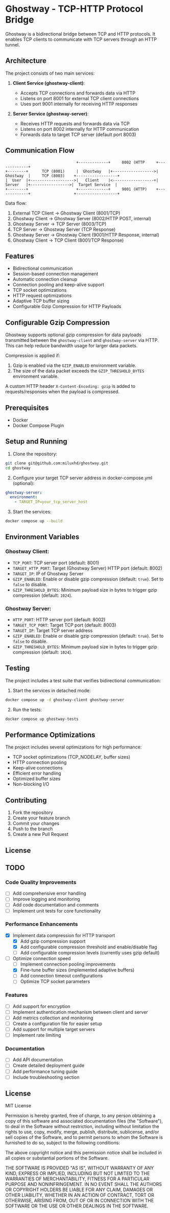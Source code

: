 # Ghostway - TCP-HTTP Protocol Bridge

Ghostway is a bidirectional bridge between TCP and HTTP protocols. 
It enables TCP clients to communicate with TCP servers through an HTTP tunnel.

## Architecture

The project consists of two main services:

1. **Client Service (ghostway-client)**: 
   - Accepts TCP connections and forwards data via HTTP
   - Listens on port 8001 for external TCP client connections
   - Uses port 9001 internally for receiving HTTP responses

2. **Server Service (ghostway-server)**:
   - Receives HTTP requests and forwards data via TCP
   - Listens on port 8002 internally for HTTP communication
   - Forwards data to target TCP server (default port 8003)

## Communication Flow
```
                               +-------------+     8002 (HTTP     +-------------+
+--------+      TCP (8001)     |  Ghostway   |+------------------>|   Ghostway  |     TCP (8003)    +------------------+
|  User  |+------------------->|   Client    |<------------------+|    Server   |+----------------->|  Target Service  |
+--------+                     +-------------+     9001 (HTTP)    +-------------+                   +------------------+

```

Data flow:
1. External TCP Client -> Ghostway Client (8001/TCP)
2. Ghostway Client -> Ghostway Server (8002/HTTP POST, internal)
3. Ghostway Server -> TCP Server (8003/TCP)
4. TCP Server -> Ghostway Server (TCP Response)
5. Ghostway Server -> Ghostway Client (9001/HTTP Response, internal)
6. Ghostway Client -> TCP Client (8001/TCP Response)

## Features

- Bidirectional communication
- Session-based connection management
- Automatic connection cleanup
- Connection pooling and keep-alive support
- TCP socket optimizations
- HTTP request optimizations
- Adaptive TCP buffer sizing
- Configurable Gzip Compression for HTTP Payloads

## Configurable Gzip Compression

Ghostway supports optional gzip compression for data payloads transmitted between the `ghostway-client` and `ghostway-server` via HTTP. This can help reduce bandwidth usage for larger data packets.

Compression is applied if:
1. Gzip is enabled via the `GZIP_ENABLED` environment variable.
2. The size of the data packet exceeds the `GZIP_THRESHOLD_BYTES` environment variable.

A custom HTTP header `X-Content-Encoding: gzip` is added to requests/responses when the payload is compressed.

## Prerequisites

- Docker
- Docker Compose Plugin

## Setup and Running

1. Clone the repository:
```bash
git clone git@github.com:miluxhd/ghostway.git
cd ghostway
```

2. Configure your target TCP server address in docker-compose.yml (optional):
```yaml
ghostway-server:
  environment:
    - TARGET_IP=your_tcp_server_host
```

3. Start the services:
```bash
docker compose up --build
```

## Environment Variables

### Ghostway Client:
- `TCP_PORT`: TCP server port (default: 8001)
- `TARGET_HTTP_PORT`: Target (Ghostway Server) HTTP port (default: 8002)
- `TARGET_IP`: IP of Ghostway Server
- `GZIP_ENABLED`: Enable or disable gzip compression (default: `true`). Set to `false` to disable.
- `GZIP_THRESHOLD_BYTES`: Minimum payload size in bytes to trigger gzip compression (default: `1024`).

### Ghostway Server:
- `HTTP_PORT`: HTTP server port (default: 8002)
- `TARGET_TCP_PORT`: Target TCP port (default: 8003)
- `TARGET_IP`: Target TCP server address
- `GZIP_ENABLED`: Enable or disable gzip compression (default: `true`). Set to `false` to disable.
- `GZIP_THRESHOLD_BYTES`: Minimum payload size in bytes to trigger gzip compression (default: `1024`).

## Testing

The project includes a test suite that verifies bidirectional communication:

1. Start the services in detached mode:
```bash
docker compose up -d ghostway-client ghostway-server
```

2. Run the tests:
```bash
docker compose up ghostway-tests
```

## Performance Optimizations

The project includes several optimizations for high performance:

- TCP socket optimizations (TCP_NODELAY, buffer sizes)
- HTTP connection pooling
- Keep-alive connections
- Efficient error handling
- Optimized buffer sizes
- Non-blocking I/O

## Contributing

1. Fork the repository
2. Create your feature branch
3. Commit your changes
4. Push to the branch
5. Create a new Pull Request

## License

## TODO

### Code Quality Improvements
- [ ] Add comprehensive error handling
- [ ] Improve logging and monitoring
- [ ] Add code documentation and comments
- [ ] Implement unit tests for core functionality

### Performance Enhancements
- [x] Implement data compression for HTTP transport
    - [x] Add gzip compression support
    - [x] Add configurable compression threshold and enable/disable flag
    - [ ] Add configurable compression levels (currently uses gzip default)
- [ ] Optimize connection speed
    - [ ] Implement connection pooling improvements
    - [x] Fine-tune buffer sizes (implemented adaptive buffers)
    - [ ] Add connection timeout configurations
    - [ ] Optimize TCP socket parameters

### Features
- [ ] Add support for encryption
- [ ] Implement authentication mechanism between client and server
- [ ] Add metrics collection and monitoring
- [ ] Create a configuration file for easier setup
- [ ] Add support for multiple target servers
- [ ] Implement rate limiting

### Documentation
- [ ] Add API documentation
- [ ] Create detailed deployment guide
- [ ] Add performance tuning guide
- [ ] Include troubleshooting section

## License

MIT License

Permission is hereby granted, free of charge, to any person obtaining a copy
of this software and associated documentation files (the "Software"), to deal
in the Software without restriction, including without limitation the rights
to use, copy, modify, merge, publish, distribute, sublicense, and/or sell
copies of the Software, and to permit persons to whom the Software is
furnished to do so, subject to the following conditions:

The above copyright notice and this permission notice shall be included in all
copies or substantial portions of the Software.

THE SOFTWARE IS PROVIDED "AS IS", WITHOUT WARRANTY OF ANY KIND, EXPRESS OR
IMPLIED, INCLUDING BUT NOT LIMITED TO THE WARRANTIES OF MERCHANTABILITY,
FITNESS FOR A PARTICULAR PURPOSE AND NONINFRINGEMENT. IN NO EVENT SHALL THE
AUTHORS OR COPYRIGHT HOLDERS BE LIABLE FOR ANY CLAIM, DAMAGES OR OTHER
LIABILITY, WHETHER IN AN ACTION OF CONTRACT, TORT OR OTHERWISE, ARISING FROM,
OUT OF OR IN CONNECTION WITH THE SOFTWARE OR THE USE OR OTHER DEALINGS IN THE
SOFTWARE.
 
